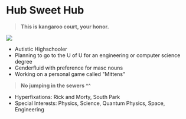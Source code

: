 # Hub Sweet Hub
> **This is kangaroo court, your honor.**

![](https://media.discordapp.net/attachments/1046652900899819623/1059864160168583208/image0.png)

- Autistic Highschooler
- Planning to go to the U of U for an engineering or computer science degree
- Genderfluid with preference for masc nouns
- Working on a personal game called "Mittens"

> **No jumping in the sewers ^^**

- Hyperfixations: Rick and Morty, South Park
- Special Interests: Physics, Science, Quantum Physics, Space, Engineering
